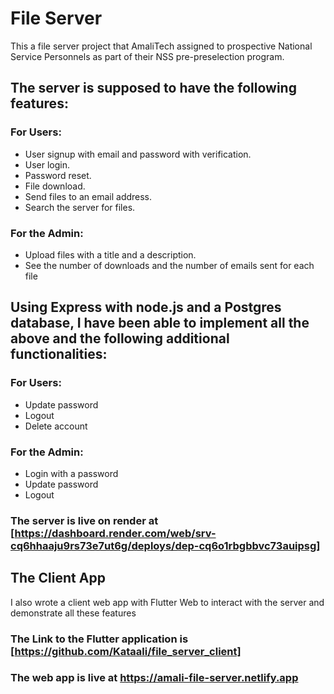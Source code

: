 # File Server
This a file server project that AmaliTech assigned to prospective National Service Personnels as part of their NSS pre-preselection program.
## The server is supposed to have the following features:
### For Users:
- User signup with email and password with verification.
- User login. 
- Password reset.
- File download.
- Send files to an email address.
- Search the server for files.

### For the Admin:
- Upload files with a title and a description.
- See the number of downloads and the number of emails sent for each file

## Using Express with node.js and a Postgres database, I have been able to implement all the above and the following additional functionalities:
### For Users:
- Update password
- Logout
- Delete account
### For the Admin:
- Login with a password
- Update password
- Logout

### The server is live on render at [https://dashboard.render.com/web/srv-cq6hhaaju9rs73e7ut6g/deploys/dep-cq6o1rbgbbvc73auipsg]

## The Client App
I also wrote a client web app with Flutter Web to interact with the server and demonstrate all these features
### The Link to the Flutter application is [https://github.com/Kataali/file_server_client]
### The web app is live at https://amali-file-server.netlify.app

